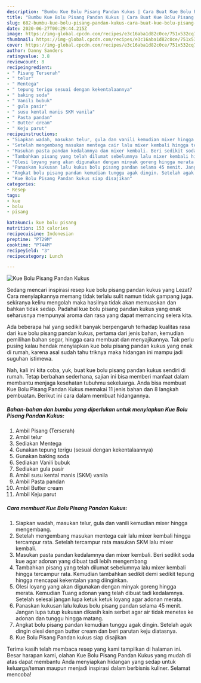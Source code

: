 ```yaml
---
description: "Bumbu Kue Bolu Pisang Pandan Kukus | Cara Buat Kue Bolu Pisang Pandan Kukus Yang Bisa Manjain Lidah"
title: "Bumbu Kue Bolu Pisang Pandan Kukus | Cara Buat Kue Bolu Pisang Pandan Kukus Yang Bisa Manjain Lidah"
slug: 682-bumbu-kue-bolu-pisang-pandan-kukus-cara-buat-kue-bolu-pisang-pandan-kukus-yang-bisa-manjain-lidah
date: 2020-06-27T00:29:44.215Z
image: https://img-global.cpcdn.com/recipes/e3c16aba1d82c0ce/751x532cq70/kue-bolu-pisang-pandan-kukus-foto-resep-utama.jpg
thumbnail: https://img-global.cpcdn.com/recipes/e3c16aba1d82c0ce/751x532cq70/kue-bolu-pisang-pandan-kukus-foto-resep-utama.jpg
cover: https://img-global.cpcdn.com/recipes/e3c16aba1d82c0ce/751x532cq70/kue-bolu-pisang-pandan-kukus-foto-resep-utama.jpg
author: Danny Sanders
ratingvalue: 3.8
reviewcount: 8
recipeingredient:
- " Pisang Terserah"
- " telur"
- " Mentega"
- " tepung terigu sesuai dengan kekentalaannya"
- " baking soda"
- " Vanili bubuk"
- " gula pasir"
- " susu kental manis SKM vanila"
- " Pasta pandan"
- " Butter cream"
- " Keju parut"
recipeinstructions:
- "Siapkan wadah, masukan telur, gula dan vanili kemudian mixer hingga mengembang."
- "Setelah mengembang masukan mentega cair lalu mixer kembali hingga tercampur rata. Setelah tercampur rata masukan SKM lalu mixer kembali."
- "Masukan pasta pandan kedalamnya dan mixer kembali. Beri sedikit soda kue agar adonan yang dibuat tadi lebih mengembang"
- "Tambahkan pisang yang telah dilumat sebelumnya lalu mixer kembali hingga tercampur rata. Kemudian tambahkan sedikit demi sedikit tepung hingga mencapai kekentalan yang diinginkan."
- "Olesi loyang yang akan digunakan dengan minyak goreng hingga merata. Kemudian Tuang adonan yang telah dibuat tadi kedalamnya. Setelah selesai jangan lupa ketuk ketuk loyang agar adonan merata."
- "Panaskan kukusan lalu kukus bolu pisang pandan selama 45 menit. Jangan lupa tutup kukusan dikasih kain serbet agar air tidak menetes ke adonan dan tunggu hingga matang."
- "Angkat bolu pisang pandan kemudian tunggu agak dingin. Setelah agak dingin olesi dengan butter cream dan beri parutan keju diatasnya."
- "Kue Bolu Pisang Pandan kukus siap disajikan"
categories:
- Resep
tags:
- kue
- bolu
- pisang

katakunci: kue bolu pisang 
nutrition: 153 calories
recipecuisine: Indonesian
preptime: "PT29M"
cooktime: "PT44M"
recipeyield: "3"
recipecategory: Lunch

---
```



![Kue Bolu Pisang Pandan Kukus](https://img-global.cpcdn.com/recipes/e3c16aba1d82c0ce/751x532cq70/kue-bolu-pisang-pandan-kukus-foto-resep-utama.jpg)

Sedang mencari inspirasi resep kue bolu pisang pandan kukus yang Lezat? Cara menyiapkannya memang tidak terlalu sulit namun tidak gampang juga. sekiranya keliru mengolah maka hasilnya tidak akan memuaskan dan bahkan tidak sedap. Padahal kue bolu pisang pandan kukus yang enak seharusnya mempunyai aroma dan rasa yang dapat memancing selera kita.

Ada beberapa hal yang sedikit banyak berpengaruh terhadap kualitas rasa dari kue bolu pisang pandan kukus, pertama dari jenis bahan, kemudian pemilihan bahan segar, hingga cara membuat dan menyajikannya. Tak perlu pusing kalau hendak menyiapkan kue bolu pisang pandan kukus yang enak di rumah, karena asal sudah tahu triknya maka hidangan ini mampu jadi suguhan istimewa.




Nah, kali ini kita coba, yuk, buat kue bolu pisang pandan kukus sendiri di rumah. Tetap berbahan sederhana, sajian ini bisa memberi manfaat dalam membantu menjaga kesehatan tubuhmu sekeluarga. Anda bisa membuat Kue Bolu Pisang Pandan Kukus memakai 11 jenis bahan dan 8 langkah pembuatan. Berikut ini cara dalam membuat hidangannya.

<!--inarticleads1-->

##### Bahan-bahan dan bumbu yang diperlukan untuk menyiapkan Kue Bolu Pisang Pandan Kukus:

1. Ambil  Pisang (Terserah)
1. Ambil  telur
1. Sediakan  Mentega
1. Gunakan  tepung terigu (sesuai dengan kekentalaannya)
1. Gunakan  baking soda
1. Sediakan  Vanili bubuk
1. Sediakan  gula pasir
1. Ambil  susu kental manis (SKM) vanila
1. Ambil  Pasta pandan
1. Ambil  Butter cream
1. Ambil  Keju parut




<!--inarticleads2-->

##### Cara membuat Kue Bolu Pisang Pandan Kukus:

1. Siapkan wadah, masukan telur, gula dan vanili kemudian mixer hingga mengembang.
1. Setelah mengembang masukan mentega cair lalu mixer kembali hingga tercampur rata. Setelah tercampur rata masukan SKM lalu mixer kembali.
1. Masukan pasta pandan kedalamnya dan mixer kembali. Beri sedikit soda kue agar adonan yang dibuat tadi lebih mengembang
1. Tambahkan pisang yang telah dilumat sebelumnya lalu mixer kembali hingga tercampur rata. Kemudian tambahkan sedikit demi sedikit tepung hingga mencapai kekentalan yang diinginkan.
1. Olesi loyang yang akan digunakan dengan minyak goreng hingga merata. Kemudian Tuang adonan yang telah dibuat tadi kedalamnya. Setelah selesai jangan lupa ketuk ketuk loyang agar adonan merata.
1. Panaskan kukusan lalu kukus bolu pisang pandan selama 45 menit. Jangan lupa tutup kukusan dikasih kain serbet agar air tidak menetes ke adonan dan tunggu hingga matang.
1. Angkat bolu pisang pandan kemudian tunggu agak dingin. Setelah agak dingin olesi dengan butter cream dan beri parutan keju diatasnya.
1. Kue Bolu Pisang Pandan kukus siap disajikan




Terima kasih telah membaca resep yang kami tampilkan di halaman ini. Besar harapan kami, olahan Kue Bolu Pisang Pandan Kukus yang mudah di atas dapat membantu Anda menyiapkan hidangan yang sedap untuk keluarga/teman maupun menjadi inspirasi dalam berbisnis kuliner. Selamat mencoba!
